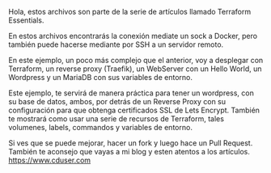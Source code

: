 Hola, estos archivos son parte de la serie de artículos llamado Terraform Essentials. 

En estos archivos encontrarás la conexión mediate un sock a Docker, pero también puede hacerse mediante por SSH a un servidor remoto. 

En este ejemplo, un poco más complejo que el anterior, voy a desplegar con Terraform, un reverse proxy (Traefik), un WebServer con un Hello World, un Wordpress y un MariaDB con sus variables de entorno.

Este ejemplo, te servirá de manera práctica para tener un wordpress, con su base de datos, ambos, por detrás de un Reverse Proxy con su configuración para que obtenga certificados SSL de Lets Encrypt. También te mostrará como usar una serie de recursos de Terraform, tales volumenes, labels, commandos y variables de entorno.

Si ves que se puede mejorar, hacer un fork y luego hace un Pull Request. También te aconsejo que vayas a mi blog y esten atentos a los artículos. https://www.cduser.com
